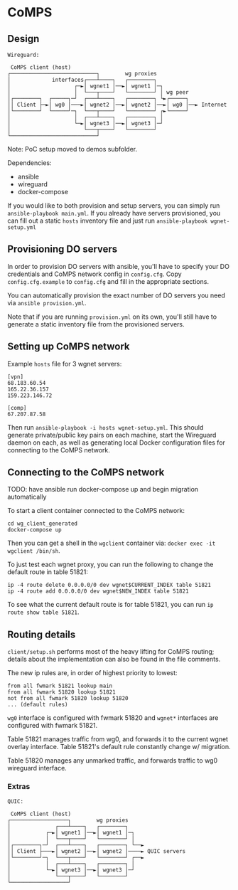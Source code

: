 # CoMPS

## Design

```
Wireguard:

 CoMPS client (host)
┌───────────────────────────┐        wg proxies
│             interfaces┌───┴────┐   ┌────────┐
│                    ┌─►│ wgnet1 │──►│ wgnet1 │─┐
│                    │  └───┬────┘   └────────┘ │ wg peer
│┌────────┐  ┌─────┐─┘  ┌───┴────┐   ┌────────┐ └►┌─────┐
││ Client ├─►│ wg0 │───►│ wgnet2 │──►│ wgnet2 │──►│ wg0 │──► Internet
│└────────┘  └─────┘─┐  └───┬────┘   └────────┘ ┌►└─────┘
│                    │  ┌───┴────┐   ┌────────┐ │
│                    └─►│ wgnet3 │──►│ wgnet3 │─┘
│                       └───┬────┘   └────────┘
└───────────────────────────┘
```

Note: PoC setup moved to demos subfolder.


Dependencies:
 * ansible
 * wireguard
 * docker-compose

If you would like to both provision and setup servers, you can simply run `ansible-playbook main.yml`. If you already have servers provisioned, you can fill out a static `hosts` inventory file and just run `ansible-playbook wgnet-setup.yml`

## Provisioning DO servers
In order to provision DO servers with ansible, you'll have to specify your DO credentials and CoMPS network config in `config.cfg`. Copy `config.cfg.example` to `config.cfg` and fill in the appropriate sections.

You can automatically provision the exact number of DO servers you need via `ansible provision.yml`.

Note that if you are running `provision.yml` on its own, you'll still have to generate a static inventory file from the provisioned servers.


## Setting up CoMPS network
Example `hosts` file for 3 wgnet servers:

```
[vpn]
68.183.60.54
165.22.36.157
159.223.146.72

[comp]
67.207.87.58
```

Then run `ansible-playbook -i hosts wgnet-setup.yml`. This should generate private/public key pairs on each machine, start the Wireguard daemon on each, as well as generating local Docker configuration files for connecting to the CoMPS network.

## Connecting to the CoMPS network
TODO: have ansible run docker-compose up and begin migration automatically

To start a client container connected to the CoMPS network:
```
cd wg_client_generated
docker-compose up
```

Then you can get a shell in the `wgclient` container via: `docker exec -it wgclient /bin/sh`.

To just test each wgnet proxy, you can run the following to change the default route in table 51821:
```
ip -4 route delete 0.0.0.0/0 dev wgnet$CURRENT_INDEX table 51821
ip -4 route add 0.0.0.0/0 dev wgnet$NEW_INDEX table 51821
```

To see what the current default route is for table 51821, you can run `ip route show table 51821`.

## Routing details

`client/setup.sh` performs most of the heavy lifting for CoMPS routing; details about the implementation can also be found in the file comments.

The new ip rules are, in order of highest priority to lowest:
```
from all fwmark 51821 lookup main
from all fwmark 51820 lookup 51821
not from all fwmark 51820 lookup 51820
... (default rules)
```
`wg0` interface is configured with fwmark 51820 and `wgnet*` interfaces are configured with fwmark 51821.

Table 51821 manages traffic from wg0, and forwards it to the current wgnet overlay interface. Table 51821's default rule constantly change w/ migration. 

Table 51820 manages any unmarked traffic, and forwards traffic to wg0 wireguard interface.






### Extras
```
QUIC:

 CoMPS client (host)
┌──────────────────┐        wg proxies
│              ┌───┴────┐   ┌────────┐
│           ┌─►│ wgnet1 │──►│ wgnet1 │─┐
│           │  └───┬────┘   └────────┘ │  
│┌────────┐─┘  ┌───┴────┐   ┌────────┐ └──►
││ Client ├───►│ wgnet2 │──►│ wgnet2 │────► QUIC servers
│└────────┘─┐  └───┬────┘   └────────┘ ┌──►
│           │  ┌───┴────┐   ┌────────┐ │
│           └─►│ wgnet3 │──►│ wgnet3 │─┘
│              └───┬────┘   └────────┘
└──────────────────┘
```


